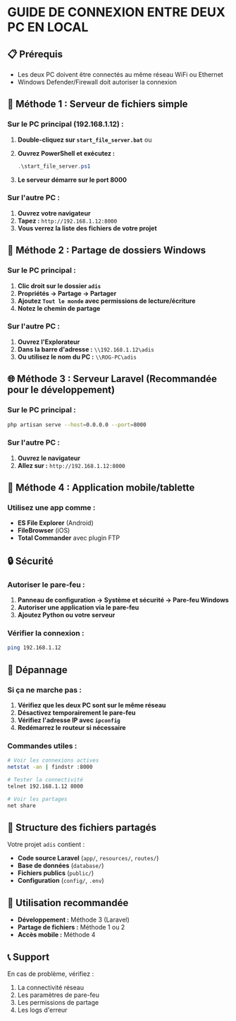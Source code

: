 # GUIDE DE CONNEXION ENTRE DEUX PC EN LOCAL

## 📋 Prérequis
- Les deux PC doivent être connectés au même réseau WiFi ou Ethernet
- Windows Defender/Firewall doit autoriser la connexion

## 🚀 Méthode 1 : Serveur de fichiers simple

### Sur le PC principal (192.168.1.12) :

1. **Double-cliquez sur `start_file_server.bat`** ou
2. **Ouvrez PowerShell et exécutez :**
   ```powershell
   .\start_file_server.ps1
   ```

3. **Le serveur démarre sur le port 8000**

### Sur l'autre PC :

1. **Ouvrez votre navigateur**
2. **Tapez :** `http://192.168.1.12:8000`
3. **Vous verrez la liste des fichiers de votre projet**

## 🔧 Méthode 2 : Partage de dossiers Windows

### Sur le PC principal :

1. **Clic droit sur le dossier `adis`**
2. **Propriétés → Partage → Partager**
3. **Ajoutez `Tout le monde` avec permissions de lecture/écriture**
4. **Notez le chemin de partage**

### Sur l'autre PC :

1. **Ouvrez l'Explorateur**
2. **Dans la barre d'adresse :** `\\192.168.1.12\adis`
3. **Ou utilisez le nom du PC :** `\\ROG-PC\adis`

## 🌐 Méthode 3 : Serveur Laravel (Recommandée pour le développement)

### Sur le PC principal :

```bash
php artisan serve --host=0.0.0.0 --port=8000
```

### Sur l'autre PC :

1. **Ouvrez le navigateur**
2. **Allez sur :** `http://192.168.1.12:8000`

## 📱 Méthode 4 : Application mobile/tablette

### Utilisez une app comme :
- **ES File Explorer** (Android)
- **FileBrowser** (iOS)
- **Total Commander** avec plugin FTP

## 🔒 Sécurité

### Autoriser le pare-feu :
1. **Panneau de configuration → Système et sécurité → Pare-feu Windows**
2. **Autoriser une application via le pare-feu**
3. **Ajoutez Python ou votre serveur**

### Vérifier la connexion :
```bash
ping 192.168.1.12
```

## 🚨 Dépannage

### Si ça ne marche pas :

1. **Vérifiez que les deux PC sont sur le même réseau**
2. **Désactivez temporairement le pare-feu**
3. **Vérifiez l'adresse IP avec `ipconfig`**
4. **Redémarrez le routeur si nécessaire**

### Commandes utiles :
```bash
# Voir les connexions actives
netstat -an | findstr :8000

# Tester la connectivité
telnet 192.168.1.12 8000

# Voir les partages
net share
```

## 📁 Structure des fichiers partagés

Votre projet `adis` contient :
- **Code source Laravel** (`app/`, `resources/`, `routes/`)
- **Base de données** (`database/`)
- **Fichiers publics** (`public/`)
- **Configuration** (`config/`, `.env`)

## 🎯 Utilisation recommandée

- **Développement :** Méthode 3 (Laravel)
- **Partage de fichiers :** Méthode 1 ou 2
- **Accès mobile :** Méthode 4

## 📞 Support

En cas de problème, vérifiez :
1. La connectivité réseau
2. Les paramètres de pare-feu
3. Les permissions de partage
4. Les logs d'erreur
